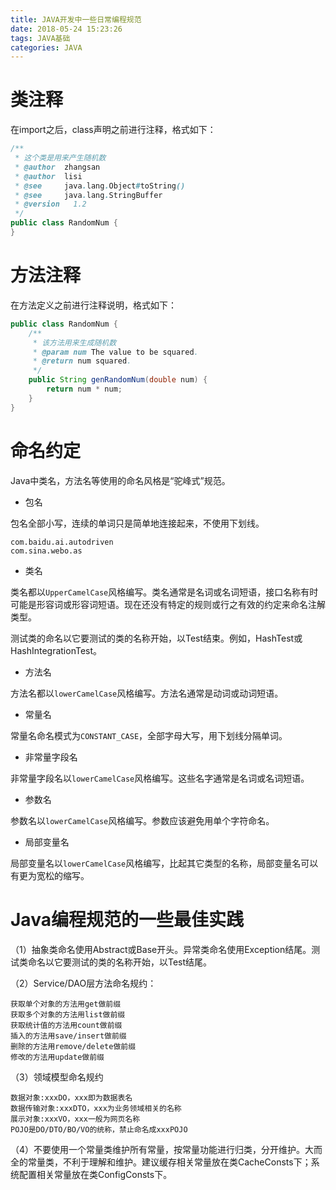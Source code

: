 ```yaml
---
title: JAVA开发中一些日常编程规范
date: 2018-05-24 15:23:26
tags: JAVA基础
categories: JAVA
---
```


# 类注释

在import之后，class声明之前进行注释，格式如下：

```java
/**
 * 这个类是用来产生随机数
 * @author  zhangsan
 * @author  lisi
 * @see     java.lang.Object#toString()
 * @see     java.lang.StringBuffer
 * @version   1.2
 */
public class RandomNum {
}
```

# 方法注释

在方法定义之前进行注释说明，格式如下：

```java
public class RandomNum {
    /**
     * 该方法用来生成随机数
     * @param num The value to be squared. 
     * @return num squared. 
     */
    public String genRandomNum(double num) {
        return num * num;
    }
}
```

# 命名约定

Java中类名，方法名等使用的命名风格是“驼峰式”规范。

- 包名

包名全部小写，连续的单词只是简单地连接起来，不使用下划线。

```
com.baidu.ai.autodriven
com.sina.webo.as
```

- 类名

类名都以`UpperCamelCase`风格编写。类名通常是名词或名词短语，接口名称有时可能是形容词或形容词短语。现在还没有特定的规则或行之有效的约定来命名注解类型。

测试类的命名以它要测试的类的名称开始，以Test结束。例如，HashTest或HashIntegrationTest。

- 方法名

方法名都以`lowerCamelCase`风格编写。方法名通常是动词或动词短语。

- 常量名

常量名命名模式为`CONSTANT_CASE`，全部字母大写，用下划线分隔单词。

- 非常量字段名

非常量字段名以`lowerCamelCase`风格编写。这些名字通常是名词或名词短语。

- 参数名

参数名以`lowerCamelCase`风格编写。参数应该避免用单个字符命名。

- 局部变量名

局部变量名以`lowerCamelCase`风格编写，比起其它类型的名称，局部变量名可以有更为宽松的缩写。

# Java编程规范的一些最佳实践

（1）抽象类命名使用Abstract或Base开头。异常类命名使用Exception结尾。测试类命名以它要测试的类的名称开始，以Test结尾。

（2）Service/DAO层方法命名规约：

    获取单个对象的方法用get做前缀
    获取多个对象的方法用list做前缀
    获取统计值的方法用count做前缀
    插入的方法用save/insert做前缀
    删除的方法用remove/delete做前缀
    修改的方法用update做前缀

（3）领域模型命名规约

    数据对象:xxxDO，xxx即为数据表名
    数据传输对象:xxxDTO，xxx为业务领域相关的名称
    展示对象:xxxVO，xxx一般为网页名称
    POJO是DO/DTO/BO/VO的统称，禁止命名成xxxPOJO

（4）不要使用一个常量类维护所有常量，按常量功能进行归类，分开维护。大而全的常量类，不利于理解和维护。建议缓存相关常量放在类CacheConsts下；系统配置相关常量放在类ConfigConsts下。
